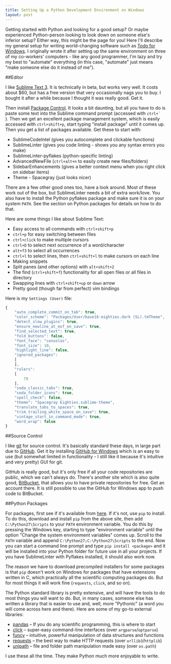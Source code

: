 ```yaml
---
title: Setting Up a Python Development Environment on Windows
layout: post
---
```


Getting started with Python and looking for a good setup? Or maybe experienced
Python-person looking to look down on someone else's inferior setup? Either
way, this might be the page for you! Here I'll describe my general setup for
writing world-changing software such as [Todo for
Windows](https://www.github.com/allhailwesttexas/todo). I originally wrote it
after setting up the same environment on three of my co-workers' computers -
like any good programmer, I'm lazy and try my best to "automate" everything (in
this case, "automate" just means "make someone else do it instead of me").

##Editor

I like [Sublime Text 3](https://www.sublimetext.com/3). It is technically in
beta, but works very well. It costs about $60, but has a free version that
very occasionally nags you to buy. I bought it after a while because I thought
it was really good. Get it.

Then install [Package Control](https://sublime.wbond.net/installation#st3). It
looks a bit daunting, but all you have to do is paste some text into the
Sublime command prompt (accessed with ``ctrl+` ``). Then we get an excellent
package management system, which is easily accessed with `ctrl+shift+p`, start
typing "install package" until it comes up. Then you get a list of packages
available. Get these to start with:

- SublimeCodeIntel (gives you autocomplete and clickable functions)
- SublimeLinter (gives you code linting - shows you any syntax errors you make)
- SublimeLinter-pyflakes (python-specific linting)
- AdvancedNewFile (`ctrl+alt+n` to easily create new files/folders)
- SidebarEnhancements (gives a better context menu when you right click on
sidebar items)
- Theme - Spacegray (just looks nicer)

There are a few other good ones too, have a look around. Most of these work out
of the box, but SublimeLinter needs a bit of extra work/love. You also have to
install the Python pyflakes package and make sure it is on your system `PATH`.
See the section on Python packages for details on how to do that.

Here are some things I like about Sublime Text:

- Easy access to all commands with `ctrl+shift+p`
- `ctrl+p` for easy switching between files
- `ctrl+click` to make multiple cursors
- `ctrl+D` to select next occurrence of a word/character
- `alt+f3` to select all occurrences
- `ctrl+l` to select lines, then `ctrl+shift+l` to make cursors on each line
- Making snippets
- Split panes (and other options) with `alt+shift+2`
- The find (`ctrl+shift+f`) functionality for all open files or all files in
directory
- Swapping lines with `ctrl+shift+up` or `down` arrow
- Pretty good (though far from perfect) vim bindings

Here is my `Settings (User)` file:

```javascript
{
    "auto_complete_commit_on_tab": true,
    "color_scheme": "Packages/User/base16-eighties.dark (SL).tmTheme",
    "detect_slow_plugins": true,
    "ensure_newline_at_eof_on_save": true,
    "find_selected_text": true,
    "fold_buttons": false,
    "font_face": "consolas",
    "font_size": 10,
    "highlight_line": false,
    "ignored_packages":
    [
    ],
    "rulers":
    [
        79
    ],
    "soda_classic_tabs": true,
    "soda_folder_icons": true,
    "spell_check": false,
    "theme": "Spacegray Eighties.sublime-theme",
    "translate_tabs_to_spaces": true,
    "trim_trailing_white_space_on_save": true,
    "vintage_start_in_command_mode": true,
    "word_wrap": false
}
```

##Source Control

I like [git](https://www.git-scm.com/) for source control. It's basically
standard these days, in large part due to [GitHub](https://www.github.com/).
Get it by installing [GitHub for Windows](https://windows.github.com/) which is
an easy to use (but somewhat limited in functionality - I still like it because
it's intuitive and very pretty) GUI for git.

GitHub is really good, but it's only free if all your code repositories are
public, which we can't always do. There's another site which is also quite
good, [BitBucket](https://www.bitbucket.org/), that allows you to have private
repositories for free. Get an account there. It is still possible to use the
GitHub for Windows app to push code to BitBucket.

##Python Packages

For packages, first see if it's available from
[here](https://www.lfd.uci.edu/~gohlke/pythonlibs/). If it's not, use `pip` to
install. To do this, download and install `pip` from the above site, then add
`C:\Python27\Scripts` to your `PATH` environment variable. You do this by
pressing the Windows key, starting to type "environment variable" until the
option "Change the system environment variables" comes up. Scroll to the `PATH`
variable and append `C:\Python27;C:\Python27\Scripts` to the end. Now you can
start a command line prompt and type `pip install <package>` and it will be
installed into your Python folder for future use in all your projects. If you
have SublimeLinter with Pyflakes installed, it should also work now. 

The reason we have to download precompiled installers for some packages is that
`pip` doesn't work on Windows for packages that have extensions written in C,
which practically all the scientific computing packages do. But for most things
it will work fine (`requests`, `click`, and so on).

The Python standard library is pretty extensive, and will have the tools to do
most things you will want to do. But, in many cases, someone else has written a
library that is easier to use and, well, more "Pythonic" (a word you will come
across here and there). Here are some of my go-to external libraries:

- [pandas](#) &ndash; If you do any scientific programming, this is where to start
- [click](#) &ndash; super-easy command-line interfaces (over `argparse`/`optparse`)
- [funcy](#) &ndash; intuitive, powerful manipulation of data structures and functions
- [requests](#) &ndash; the best way to make HTTP requests (over `urllib3`/`httplib`)
- [unipath](#) &ndash; file and folder path manipulation made easy (over `os.path`)

I use these all the time. They make Python much more enjoyable to write.
